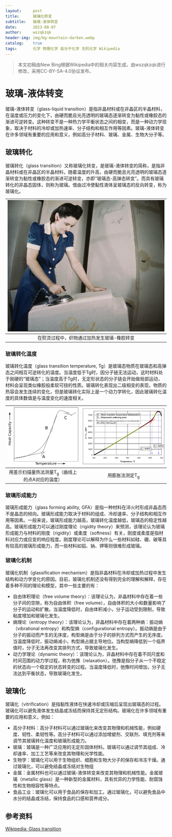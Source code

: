 ```yaml
---
layout:     post
title:      玻璃化转变
subtitle:   玻璃-液体转变
date:       2023-08-07
author:     wszqkzqk
header-img: img/bg-mountain-darken.webp
catalog:    true
tags:       化学 物理化学 高分子化学 无机化学 Wikipedia
--- 
```


> 本文初稿由New Bing根据Wikipedia中的相关内容生成，由wszqkzqk进行修改，采用CC-BY-SA-4.0协议发布、

# 玻璃-液体转变

玻璃-液体转变（glass-liquid transition）是指非晶材料或在非晶区的半晶材料，在温度或压力的变化下，由硬而脆且光亮透明的玻璃态逐渐转变为黏性或橡胶态的渐进可逆转变。这种转变不是一种热力学平衡状态之间的相变，而是一种动力学现象，取决于材料的冷却或加热速率、分子结构和相互作用等因素。玻璃-液体转变在许多领域有重要的应用和意义，例如高分子材料、玻璃、金属、生物大分子等。

## 玻璃转化

玻璃转化（glass transition）又称玻璃化转变，是玻璃-液体转变的简称，是指非晶材料或在非晶区的半晶材料，随着温度的升高，由硬而脆且光亮透明的玻璃态逐渐转变为黏性或橡胶态的渐进可逆转变，亦即“玻璃态-高弹态转变”。而具有玻璃转化的非晶态固体，则称为玻璃。借由过冷使黏性液体呈玻璃态的反向转变，称为玻璃化。

|[![#~/img/Glass-transition/Ironing.webp](/img/Glass-transition/Ironing.webp)](/img/Glass-transition/Ironing.webp)|
|:----:|
|在熨烫过程中，织物通过加热发生玻璃-橡胶转变|

### 玻璃转化温度

玻璃转化温度（glass transition temperature, Tg）是玻璃态物质在玻璃态和高弹态之间相互可逆转化的温度。当温度低于Tg时，因分子链无法运动，这时材料处于刚硬的“玻璃态”；当温度高于Tg时，无定形状态的分子链会开始做局部运动，材料会呈现类似橡胶般柔软可挠的性质。玻璃转化表现出二级相变的表现，物质的热容会发生连续的变化，但是玻璃转化实际上是一个动力学转化，因此玻璃转化温度的具体数值是与温度变化的速度相关。

|[![#~/img/Glass-transition/Tgdscenglish.svg](/img/Glass-transition/Tgdscenglish.svg)](/img/Glass-transition/Tgdscenglish.svg)|[![#~/img/Glass-transition/Tgdilatometric-lossless.webp](/img/Glass-transition/Tgdilatometric-lossless.webp)](/img/Glass-transition/Tgdilatometric-lossless.webp)|
|:----:|:----:|
|用差示扫描量热法测量T<sub>g</sub>（曲线上的点A对应的温度）|用膨胀法测定T<sub>g</sub>|

### 玻璃形成能力

玻璃形成能力（glass forming ability, GFA）是指一种材料在淬火时形成非晶态而不是晶态的倾向。玻璃形成能力取决于材料的组成、冷却速率、分子结构和相互作用等因素。一般来说，玻璃形成能力越高，玻璃转化温度越低，玻璃态的稳定性越高。玻璃形成能力可以通过刚度理论（rigidity theory）来预测，该理论认为玻璃形成能力与材料的刚度（rigidity）或柔度（softness）有关，刚度或柔度是指材料对应力或应变的响应程度。刚度理论可以解释为什么一些材料如硅、硼、碳等具有较高的玻璃形成能力，而一些材料如铝、钠、钾等则很难形成玻璃。

### 玻璃化机制

玻璃化机制（glassification mechanism）是指非晶材料在冷却或加热过程中发生结构和动力学变化的原因。目前，玻璃化机制还没有得到完全的理解和解释，存在着多种不同的理论和模型，其中一些主要的有：

- 自由体积理论（free volume theory）：该理论认为，非晶材料中存在着一些分子间的空隙，称为自由体积（free volume），自由体积的大小和数量影响了分子的运动和扩散。当温度降低时，自由体积减小，分子运动受到限制，导致粘度增加和玻璃化发生。
- 熵理论（entropy theory）：该理论认为，非晶材料中存在着两种熵：振动熵（vibrational entropy）和构型熵（configurational entropy）。振动熵是由于分子的振动而产生的无序度，构型熵是由于分子的排列方式而产生的无序度。当温度降低时，振动熵减小，构型熵占据主导地位。当构型熵降低到一个临界值时，分子无法再改变其排列方式，导致玻璃化发生。
- 动力学理论（dynamic theory）：该理论认为，非晶材料中存在着不同尺度和时间范围的动力学过程，称为弛豫（relaxation）。弛豫是指分子从一个不稳定的状态向一个稳定的状态转变的过程。当温度降低时，弛豫时间增加，分子无法达到平衡状态，导致玻璃化发生。

## 玻璃化

玻璃化（vitrification）是指黏性液体在快速冷却或压缩后呈现出玻璃态的过程。玻璃化可以避免液体发生结晶或冻结而保持其无定形结构。玻璃化在许多领域有重要的应用和意义，例如：

- 高分子材料：高分子材料可以通过玻璃化来改变其物理和机械性能，例如硬度、韧性、柔韧性等。高分子材料可以通过添加增塑剂、交联剂、填充剂等来调节其玻璃转化温度和玻璃形成能力。
- 玻璃：玻璃是一种广泛应用的无定形固体材料。玻璃可以通过调节其组成、冷却速率、加工工艺等来改变其物理和光学性能。
- 生物学：玻璃化可以用于生物组织、细胞和生物大分子的保存和冷冻干燥。通过玻璃化，可以避免结晶或冻结对生物组
- 金属：金属材料也可以通过玻璃-液体转变来改变其物理和机械性能。金属玻璃（metallic glass）是一种新型的金属材料，具有优异的力学性能、耐腐蚀性和生物相容性等特点。
- 食品工业：玻璃化可以用于食品的保存和加工。通过玻璃化，可以避免食品中水分的结晶或冻结，保持食品的口感和营养成分。

## 参考资料

[Wikipedia: Glass transition](https://en.wikipedia.org/wiki/Glass_transition)